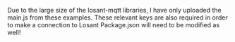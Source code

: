Due to the large size of the losant-mqtt libraries, I have only uploaded the main.js from these examples.
These relevant keys are also required in order to make a connection to Losant
Package.json will need to be modified as well!
